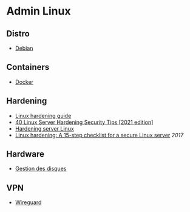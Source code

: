 # Admin Linux

## Distro

* [Debian](../nix/distros/debian/README.md)

## Containers

* [Docker](docker.md)

## Hardening

* [Linux hardening guide](https://madaidans-insecurities.github.io/guides/linux-hardening.html)
* [40 Linux Server Hardening Security Tips [2021 edition]](https://www.cyberciti.biz/tips/linux-security.html)
* [Hardening server Linux](https://k-lfa.info/hardening-linux-tips/)
* [Linux hardening: A 15-step checklist for a secure Linux server](https://www.pluralsight.com/blog/it-ops/linux-hardening-secure-server-checklist) *2017*

## Hardware

* [Gestion des disques](harddrive.md)


## VPN

* [Wireguard](wireguard.md)
